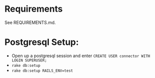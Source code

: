# Requirements

See REQUIREMENTS.md.

# Postgresql Setup:

- Open up a postgresql session and enter `CREATE USER connector WITH LOGIN SUPERUSER;`
- `rake db:setup`
- `rake db:setup RAILS_ENV=test`
